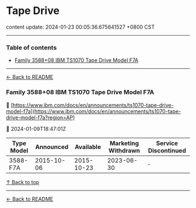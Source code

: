 # Tape Drive

content update: 2024-01-23 00:05:36.675641527 +0800 CST

---

### Table of contents


- [Family 3588+08 IBM TS1070 Tape Drive Model F7A](#family-358808-ibm-ts1070-tape-drive-model-f7a)

---

[← Back to README](../README.md)





### Family 3588+08 IBM TS1070 Tape Drive Model F7A

🔗 [https://www.ibm.com/docs/en/announcements/ts1070-tape-drive-model-f7a](https://www.ibm.com/docs/en/announcements/ts1070-tape-drive-model-f7a?region=AP)

📅 2024-01-09T18:47:01Z

| Type Model | Announced | Available | Marketing Withdrawn | Service Discontinued |
| --- | --- | --- | --- | --- |
| 3588-F7A | 2015-10-06 | 2015-10-23 | 2023-06-30 | - |






[↑ Back to top](#table-of-contents)

---



[← Back to README](../README.md)